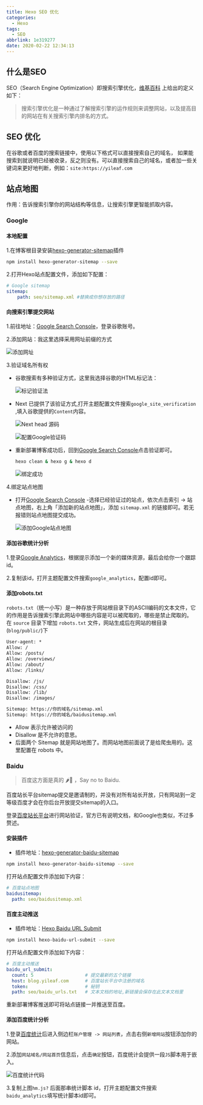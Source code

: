 ```yaml
---
title: Hexo SEO 优化
categories:
  - Hexo
tags:
  - SEO
abbrlink: 1e319277
date: 2020-02-22 12:34:13
---
```


## 什么是SEO

SEO（Search Engine Optimization）即搜索引擎优化，[维基百科](https://zh.wikipedia.org/wiki/搜尋引擎最佳化) 上给出的定义如下：

> 搜索引擎优化是一种通过了解搜索引擎的运作规则来调整网站，以及提高目的网站在有关搜索引擎内排名的方式。

<!-- more-->

## SEO 优化

在谷歌或者百度的搜索链接中，使用以下格式可以直接搜索自己的域名， 如果能搜索到就说明已经被收录，反之则没有。可以直接搜索自己的域名，或者加一些关键词来更好地判断，例如：`site:https://yileaf.com`

## 站点地图

作用：告诉搜索引擎你的网站结构等信息，让搜索引擎更智能抓取内容。

### Google

#### 本地配置

1.在博客根目录安装[hexo-generator-sitemap](https://github.com/hexojs/hexo-generator-sitemap)插件

```bash
npm install hexo-generator-sitemap --save
```

2.打开Hexo站点配置文件，添加如下配置：

```yaml
# Google sitemap
sitemap:
    path: seo/sitemap.xml #替换成你想存放的路径
```

#### 向搜索引擎提交网站

1.前往地址：[Google Search Console](https://search.google.com/search-console/about?hl=zh-CN)，登录谷歌账号。

2.添加网站：我这里选择采用网址前缀的方式

![添加网址](https://cdn.jsdelivr.net/gh/moyuhs/images/20210723144500.png)

3.验证域名所有权

- 谷歌搜索有多种验证方式，这里我选择谷歌的HTML标记法：

  ![标记验证法](https://cdn.jsdelivr.net/gh/moyuhs/images/20210723144918.png)

- Next 已提供了该验证方式,打开主题配置文件搜索`google_site_verification `,填入谷歌提供的`Content`内容。

   ![Next head 源码](https://cdn.jsdelivr.net/gh/moyuhs/images/20210723150134.png)

   ![配置Google验证码](https://cdn.jsdelivr.net/gh/moyuhs/images/20210723145341.png)

- 重新部署博客成功后，回到[Google Search Console](https://search.google.com/search-console/about?hl=zh-CN)点击验证即可。

  ```bash
  hexo clean & hexo g & hexo d
  ```

  ![绑定成功](https://cdn.jsdelivr.net/gh/moyuhs/images/20210723152824.png)

4.绑定站点地图

- 打开[Google Search Console](https://search.google.com/search-console/about?hl=zh-CN) -选择已经验证过的站点，依次点击索引 → 站点地图，右上角「添加新的站点地图」，添加 `sitemap.xml` 的链接即可。若无报错则站点地图提交成功。

  ![添加Google站点地图](https://cdn.jsdelivr.net/gh/moyuhs/images/20210723153709.png)

#### 添加谷歌统计分析

1.登录[Google Analytics](https://analytics.google.com/)，根据提示添加一个新的媒体资源，最后会给你一个跟踪id。

2.复制该id，打开主题配置文件搜索`google_analytics`，配置id即可。

#### 添加robots.txt

`robots.txt`（统一小写）是一种存放于网站根目录下的ASCII编码的文本文件，它的作用是告诉搜索引擎此网站中哪些内容是可以被爬取的，哪些是禁止爬取的。
在 `source` 目录下增加 `robots.txt` 文件，网站生成后在网站的根目录(`blog/public/`)下

```tex
User-agent: *
Allow: /
Allow: /posts/
Allow: /overviews/
Allow: /about/
Allow: /links/

Disallow: /js/
Disallow: /css/
Disallow: /lib/
Disallow: /images/

Sitemap: https://你的域名/sitemap.xml
Sitemap: https://你的域名/baidusitemap.xml
```

- Allow 表示允许被访问的
- Disallow 是不允许的意思。
- 后面两个 Sitemap 就是网站地图了。而网站地图前面说了是给爬虫用的。这里配置在 robots 中。

### Baidu

> 百度这方面是真的 🌶️🐤 ，Say no to Baidu.

百度站长平台sitemap提交是邀请制的，并没有对所有站长开放，只有网站到一定等级百度才会在你后台开放提交sitemap的入口。

登录[百度站长平台](https://ziyuan.baidu.com/site/siteadd)进行网站验证，官方已有说明文档，和Google也类似，不过多赘述。

#### 安装插件

- 插件地址：[hexo-generator-baidu-sitemap](https://github.com/coneycode/hexo-generator-baidu-sitemap)

```bash
npm install hexo-generator-baidu-sitemap --save
```

打开站点配置文件添加如下内容：

```yaml
# 百度站点地图
baidusitemap:
  path: seo/baidusitemap.xml
```

#### 百度主动推送

- 插件地址：[Hexo Baidu URL Submit](https://github.com/huiwang/hexo-baidu-url-submit)

```bash
npm install hexo-baidu-url-submit --save
```

打开站点配置文件添加如下内容：

```yaml
# 百度主动推送
baidu_url_submit:
  count: 5 				     # 提交最新的五个链接
  host: blog.yileaf.com 	 # 百度站长平台中注册的域名
  token:  	                 # 秘钥
  path: seo/baidu_urls.txt   # 文本文档的地址,新链接会保存在此文本文档里  
```

重新部署博客推送即可将站点链接一并推送至百度。

#### 添加百度统计分析

1.登录[百度统计](https://tongji.baidu.com/)后进入侧边栏`账户管理 -> 网站列表`，点击右侧`新增网站`按钮添加你的网站。

2.添加`网站域名/网站首页`信息后，点击`确定`按钮，百度统计会提供一段`JS`脚本用于嵌入。

![百度统计代码](https://cdn.jsdelivr.net/gh/moyuhs/images/20210723171357.png)

3.复制上图`hm.js?` 后面那串统计脚本 id，打开主题配置文件搜索`baidu_analytics`填写统计脚本id即可。